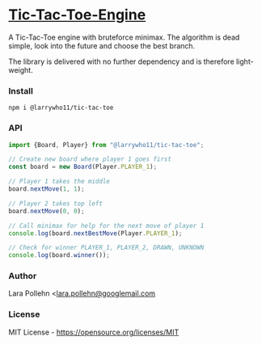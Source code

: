 # [Tic-Tac-Toe-Engine](https://www.npmjs.com/package/@larrywho11/tic-tac-toe)

A Tic-Tac-Toe engine with bruteforce minimax. The algorithm is dead simple, look into the future and choose the best branch. 

The library is delivered with no further dependency and is therefore light-weight.

### Install

`
npm i @larrywho11/tic-tac-toe
`

### API

```javascript
import {Board, Player} from "@larrywho11/tic-tac-toe";

// Create new board where player 1 goes first
const board = new Board(Player.PLAYER_1);

// Player 1 takes the middle
board.nextMove(1, 1);

// Player 2 takes top left
board.nextMove(0, 0);

// Call minimax for help for the next move of player 1
console.log(board.nextBestMove(Player.PLAYER_1);

// Check for winner PLAYER_1, PLAYER_2, DRAWN, UNKNOWN
console.log(board.winner());
```

### Author

Lara Pollehn <lara.pollehn@googlemail.com

### License

MIT License - https://opensource.org/licenses/MIT
